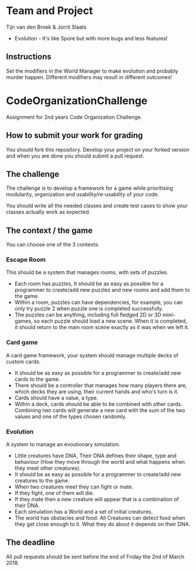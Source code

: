 # Team and Project
Tijn van den Broek & Jorrit Slaats
* Evolution - It's like Spore but with more bugs and less features!

## Instructions
Set the modifiers in the World Manager to make evolution and probably murder happen. Different modifiers may result in different outcomes!

# CodeOrganizationChallenge
Assignment for 2nd years Code Organization Challenge. 

## How to submit your work for grading
You should fork this repository. Develop your project on your forked version and when you are done you should submit a pull request. 

## The challenge
The challenge is to develop a framework for a game while prioritising modularity, organization and usability/re-usability of your code.

You should write all the needed classes and create test cases to show your classes actually work as expected.

## The context / the game
You can choose one of the 3 contexts:

### Escape Room
This should be a system that manages rooms, with sets of puzzles. 
* Each room has puzzles, It should be as easy as possible for a programmer to create/add new puzzles and new rooms and add them to the game.
* Within a room, puzzles can have dependencies, for example, you can only try puzzle 2 when puzzle one is completed successfully.
* The puzzles can be anything, including full fledged 2D or 3D mini-games, so each puzzle should load a new scene. When it is completed, it should return to the main room scene exactly as it was when we left it.

### Card game
A card game framework, your system should manage multiple decks of custom cards. 
* It should be as easy as possible for a programmer to create/add new cards to the game.
* There should be a controller that manages how many players there are, which decks they are using, their current hands and who's turn is it.
* Cards should have a value, a type.
* Within a deck, cards should be able to be combined with other cards. Combining two cards will generate a new card with the sum of the two values and one of the types chosen randomly.

### Evolution
A system to manage an evoutionary simulation.
* Little creatures have DNA, Their DNA defines their shape, type and behaviour (How they move through the world and what happens when they meet other creatures).
* It should be as easy as possible for a programmer to create/add new creatures to the game.
* When two creatures meet they can fight or mate.
* If they fight, one of them will die.
* If they mate then a new creature will appear that is a combination of their DNA.
* Each simulation has a World and a set of initial creatures.
* The world has obstacles and food. All Creatures can detect food when they get close enough to it. What they do about it depends on their DNA.

## The deadline
All pull requests should be sent before the end of Friday the 2nd of March 2018.


